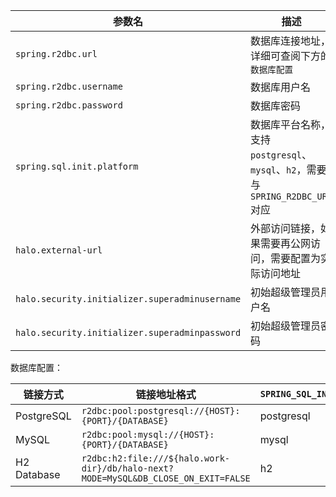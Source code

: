 | 参数名                                         | 描述                                                                             |
| ---------------------------------------------- | -------------------------------------------------------------------------------- |
| `spring.r2dbc.url`                             | 数据库连接地址，详细可查阅下方的 `数据库配置`                                    |
| `spring.r2dbc.username`                        | 数据库用户名                                                                     |
| `spring.r2dbc.password`                        | 数据库密码                                                                       |
| `spring.sql.init.platform`                     | 数据库平台名称，支持 `postgresql`、`mysql`、`h2`，需要与 `SPRING_R2DBC_URL` 对应 |
| `halo.external-url`                            | 外部访问链接，如果需要再公网访问，需要配置为实际访问地址                         |
| `halo.security.initializer.superadminusername` | 初始超级管理员用户名                                                             |
| `halo.security.initializer.superadminpassword` | 初始超级管理员密码                                                               |

数据库配置：

| 链接方式    | 链接地址格式                                                                       | `SPRING_SQL_INIT_PLATFORM` |
| ----------- | ---------------------------------------------------------------------------------- | -------------------------- |
| PostgreSQL  | `r2dbc:pool:postgresql://{HOST}:{PORT}/{DATABASE}`                                 | postgresql                 |
| MySQL       | `r2dbc:pool:mysql://{HOST}:{PORT}/{DATABASE}`                                      | mysql                      |
| H2 Database | `r2dbc:h2:file:///${halo.work-dir}/db/halo-next?MODE=MySQL&DB_CLOSE_ON_EXIT=FALSE` | h2                         |
